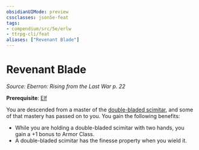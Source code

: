 ```yaml
---
obsidianUIMode: preview
cssclasses: json5e-feat
tags:
- compendium/src/5e/erlw
- ttrpg-cli/feat
aliases: ["Revenant Blade"]
---
```

# Revenant Blade
*Source: Eberron: Rising from the Last War p. 22*  

**Prerequisite**: [Elf](/3-Mechanics/CLI/races/elf.md)

You are descended from a master of the [double-bladed scimitar](/3-Mechanics/CLI/items/double-bladed-scimitar-erlw.md), and some of that mastery has passed on to you. You gain the following benefits:

- While you are holding a double-bladed scimitar with two hands, you gain a +1 bonus to Armor Class.  
- A double-bladed scimitar has the finesse property when you wield it.